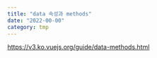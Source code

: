```yaml
---
title: "data 속성과 methods"
date: "2022-00-00"
category: tmp
---
```


https://v3.ko.vuejs.org/guide/data-methods.html